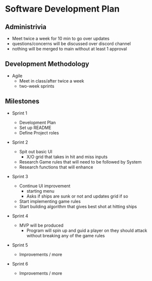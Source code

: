 # Software Development Plan

## Administrivia
* Meet twice a week for 10 min to go over updates
* questions/concerns will be discussed over  discord channel
* nothing  will be merged to main without at least 1 approval

## Development Methodology
* Agile
  * Meet in class/after twice a week
  * two-week sprints

## Milestones
* Sprint 1
  * Development Plan
  * Set up README
  * Define Project roles

* Sprint 2
  * Spit out basic UI
    * X/O grid that takes in hit and miss inputs
  * Research Game rules that will need to be followed by System
  * Research functions that will enhance

* Sprint 3
  * Continue UI improvement
    * starting menu
    * Asks if ships are sunk or not and updates grid if so
  * Start implementing game rules
  * Start building algorithm that gives best shot at hitting ships

* Sprint 4
  * MVP will be produced
    * Program will spin up and guid a player on they should attack without breaking any of the game rules

* Sprint 5
  * Improvements / more

* Sprint 6
  * Improvements / more